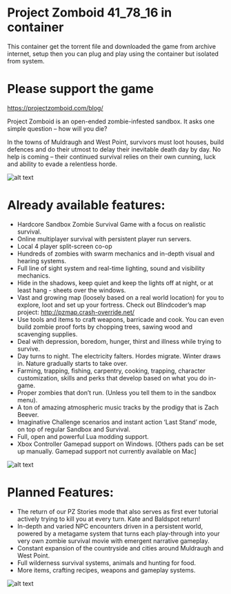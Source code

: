 # Project Zomboid 41_78_16 in container

This container get the torrent file and downloaded the game from archive internet,
setup then you can plug and play using the container but isolated from system.

# Please support the game

https://projectzomboid.com/blog/

Project Zomboid is an open-ended zombie-infested sandbox. It asks one simple question – how will you die?

In the towns of Muldraugh and West Point, survivors must loot houses, build defences and do their utmost to delay their inevitable death day by day. No help is coming – their continued survival relies on their own cunning, luck and ability to evade a relentless horde.

![alt text](https://archive.org/download/gog_project_zomboid_41_78_16_60901_linux/screenshot-0_Project_Zomboid.webp)

# Already available features:

- Hardcore Sandbox Zombie Survival Game with a focus on realistic survival.
- Online multiplayer survival with persistent player run servers.
- Local 4 player split-screen co-op
- Hundreds of zombies with swarm mechanics and in-depth visual and hearing systems.
- Full line of sight system and real-time lighting, sound and visibility mechanics.
- Hide in the shadows, keep quiet and keep the lights off at night, or at least hang - sheets over the windows.
- Vast and growing map (loosely based on a real world location) for you to explore, loot and set up your fortress. Check out Blindcoder’s map project: http://pzmap.crash-override.net/
- Use tools and items to craft weapons, barricade and cook. You can even build zombie proof forts by chopping trees, sawing wood and scavenging supplies.
- Deal with depression, boredom, hunger, thirst and illness while trying to survive.
- Day turns to night. The electricity falters. Hordes migrate. Winter draws in. Nature gradually starts to take over.
- Farming, trapping, fishing, carpentry, cooking, trapping, character customization, skills and perks that develop based on what you do in-game.
- Proper zombies that don’t run. (Unless you tell them to in the sandbox menu).
- A ton of amazing atmospheric music tracks by the prodigy that is Zach Beever.
- Imaginative Challenge scenarios and instant action ‘Last Stand’ mode, on top of regular Sandbox and Survival.
- Full, open and powerful Lua modding support.
- Xbox Controller Gamepad support on Windows. [Others pads can be set up manually. Gamepad support not currently available on Mac] 

![alt text](https://archive.org/download/gog_project_zomboid_41_78_16_60901_linux/screenshot-1_Project_Zomboid.webp)

# Planned Features:

- The return of our PZ Stories mode that also serves as first ever tutorial actively trying to kill you at every turn. Kate and Baldspot return!
- In-depth and varied NPC encounters driven in a persistent world, powered by a metagame system that turns each play-through into your very own zombie survival movie with emergent narrative gameplay.
- Constant expansion of the countryside and cities around Muldraugh and West Point.
- Full wilderness survival systems, animals and hunting for food.
- More items, crafting recipes, weapons and gameplay systems. 

![alt text](https://archive.org/download/gog_project_zomboid_41_78_16_60901_linux/screenshot-2_Project_Zomboid.webp)